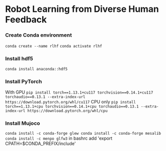 # Robot Learning from Diverse Human Feedback
 
### Create Conda environment
`conda create --name rlhf`
`conda activate rlhf`

### Install hdf5
`conda install anaconda::hdf5`

### Install PyTorch
With GPU
`pip install torch==1.13.1+cu117 torchvision==0.14.1+cu117 torchaudio==0.13.1 --extra-index-url https://download.pytorch.org/whl/cu117`
CPU only
`pip install torch==1.13.1+cpu torchvision==0.14.1+cpu torchaudio==0.13.1 --extra-index-url https://download.pytorch.org/whl/cpu`

### Install Mujoco
`conda install -c conda-forge glew
conda install -c conda-forge mesalib
conda install -c menpo glfw3`
in bashrc add
'export CPATH=$CONDA_PREFIX/include'